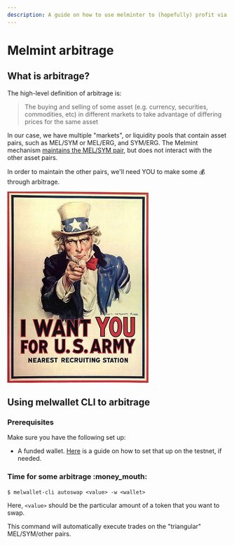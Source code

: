 ```yaml
---
description: A guide on how to use melminter to (hopefully) profit via arbitrage.
---
```


# Melmint arbitrage

## What is arbitrage?

The high-level definition of arbitrage is:

> The buying and selling of some asset (e.g. currency, securities, commodities, etc) in different markets to take advantage of differing prices for the same asset

In our case, we have multiple "markets", or liquidity pools that contain asset pairs, such as MEL/SYM or MEL/ERG, and SYM/ERG. The Melmint mechanism [maintains the MEL/SYM pair](../../concepts/melmint.md), but does not interact with the other asset pairs.&#x20;

In order to maintain the other pairs, we'll need YOU to make some :moneybag: through arbitrage.

<img src="../../.gitbook/assets/image (1) (1).png" alt="" data-size="original">

## Using melwallet CLI to arbitrage

### Prerequisites

Make sure you have the following set up:

* A funded wallet. [Here](../using-wallets/getting-started.md) is a guide on how to set that up on the testnet, if needed.

### Time for some arbitrage :money\_mouth:

```shell-session
$ melwallet-cli autoswap <value> -w <wallet>  
```

Here, `<value>` should be the particular amount of a token that you want to swap.

This command will automatically execute trades on the "triangular" MEL/SYM/other pairs.

